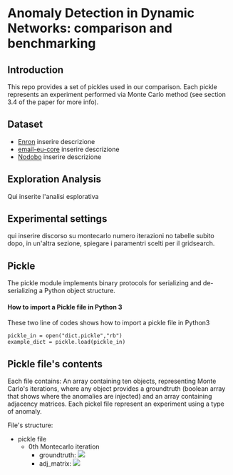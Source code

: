 

# Anomaly Detection in Dynamic Networks: comparison and benchmarking
## Introduction
This repo provides a set of pickles used in our comparison. Each pickle represents an experiment performed via Monte Carlo method (see section 3.4 of the paper for more info). 
## Dataset 
- [Enron](http://www.ahschulz.de/enron-email-data/) inserire descrizione
- [email-eu-core](https://snap.stanford.edu/data/email-Eu-core.html) inserire descrizione
- [Nodobo](http://nodobo.com/release.html) inserire descrizione

## Exploration Analysis
Qui inserite l'analisi esplorativa

## Experimental settings
qui inserire discorso su montecarlo numero iterazioni no tabelle
subito dopo, in un'altra sezione, spiegare i paramentri scelti per il gridsearch. 


## Pickle
The pickle module implements binary protocols for serializing and de-serializing a Python object structure. 

#### How to import a Pickle file in Python 3
These two line of codes shows how to import a pickle file in Python3
```python3
pickle_in = open("dict.pickle","rb")
example_dict = pickle.load(pickle_in)
```
## Pickle file's contents
Each file contains:
An array containing ten objects, representing Monte Carlo's iterations, where any object provides a groundtruth (boolean array that shows where the anomalies are injected) and an array containing adjacency matrices. 
Each pickel file represent an experiment using a type of anomaly.

File's structure:
  - pickle file
    - 0th Montecarlo iteration
      - groundtruth: <img src="http://latex.codecogs.com/svg.latex?\[0,1, 0, \ldots ,0\]" border="0"/>
      - adj_matrix:
          <img src="http://latex.codecogs.com/svg.latex? \[adj_{0},\ldots ,adj_{n}\]" border="0"/>


